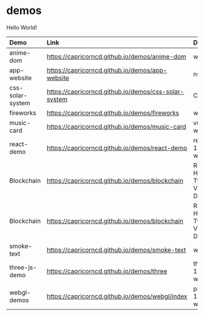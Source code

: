 # demos

Hello World!

<!--LINKS_TABLE-->
Demo|Link|Description
:--|:--|:--
anime-dom|<a href="https://capricorncd.github.io/demos/anime-dom" target="_blank">https://capricorncd.github.io/demos/anime-dom</a>|webpack 5
app-website|<a href="https://capricorncd.github.io/demos/app-website" target="_blank">https://capricorncd.github.io/demos/app-website</a>|nuxt
css-solar-system|<a href="https://capricorncd.github.io/demos/css-solar-system" target="_blank">https://capricorncd.github.io/demos/css-solar-system</a>|CSS, vite
fireworks|<a href="https://capricorncd.github.io/demos/fireworks" target="_blank">https://capricorncd.github.io/demos/fireworks</a>|webpack 5
music-card|<a href="https://capricorncd.github.io/demos/music-card" target="_blank">https://capricorncd.github.io/demos/music-card</a>|vue 2.x.x, webpack 4
react-demo|<a href="https://capricorncd.github.io/demos/react-demo" target="_blank">https://capricorncd.github.io/demos/react-demo</a>|react 16.x.x, webpack 4
Blockchain|<a href="https://capricorncd.github.io/demos/blockchain" target="_blank">https://capricorncd.github.io/demos/blockchain</a>|React18 Hooks Typescript Vite & Ant Design
Blockchain|<a href="https://capricorncd.github.io/demos/blockchain" target="_blank">https://capricorncd.github.io/demos/blockchain</a>|React18 Hooks Typescript Vite & Ant Design
smoke-text|<a href="https://capricorncd.github.io/demos/smoke-text" target="_blank">https://capricorncd.github.io/demos/smoke-text</a>|webpack 5
three-js-demo|<a href="https://capricorncd.github.io/demos/three" target="_blank">https://capricorncd.github.io/demos/three</a>|three, react 16, webpack 4
webgl-demos|<a href="https://capricorncd.github.io/demos/webgl/index" target="_blank">https://capricorncd.github.io/demos/webgl/index</a>|pixi.js, react 17, webpack 5
<!--LINKS_TABLE-->

